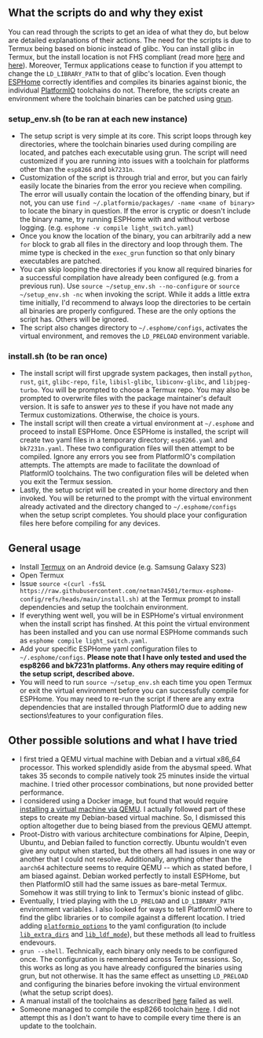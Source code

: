 ## What the scripts do and why they exist
You can read through the scripts to get an idea of what they do, but below are detailed explanations of their actions. The need for the scripts is due to Termux being based on bionic instead of glibc. You can install glibc in Termux, but the install location is not FHS compliant (read more [here](https://wiki.termux.com/wiki/Differences_from_Linux#Termux_uses_Bionic_libc) and [here](https://github.com/termux/termux-packages/wiki/Common-porting-problems)). Moreover, Termux applications cease to function if you attempt to change the `LD_LIBRARY_PATH` to that of glibc's location. Even though [ESPHome](https://esphome.io/) correctly identifies and compiles its binaries against bionic, the individual [PlatformIO](https://platformio.org/) toolchains do not. Therefore, the scripts create an environment where the toolchain binaries can be patched using [grun](https://github.com/termux-pacman/glibc-packages/wiki/About-glibc-runner-(grun)).
### setup_env.sh (to be ran at each new instance)
  - The setup script is very simple at its core. This script loops through key directories, where the toolchain binaries used during compiling are located, and patches each executable using grun. The script will need customized if you are running into issues with a toolchain for platforms other than the `esp8266` and `bk7231n`.
  - Customization of the script is through trial and error, but you can fairly easily locate the binaries from the error you recieve when compiling. The error will usually contain the location of the offending binary, but if not, you can use `find ~/.platformio/packages/ -name <name of binary>` to locate the binary in question. If the error is cryptic or doesn't include the binary name, try running ESPHome with and without verbose logging. (e.g. `esphome -v compile light_switch.yaml`)
  - Once you know the location of the binary, you can arbitrarily add a new `for` block to grab all files in the directory and loop through them. The mime type is checked in the `exec_grun` function so that only binary executables are patched.
  - You can skip looping the directories if you know all required binaries for a successful compilation have already been configured (e.g. from a previous run). Use `source ~/setup_env.sh --no-configure` or `source ~/setup_env.sh -nc` when invoking the script. While it adds a little extra time initially, I'd recommend to always loop the directories to be certain all binaries are properly configured. These are the only options the script has. Others will be ignored.
  - The script also changes directory to `~/.esphome/configs`, activates the virtual environment, and removes the `LD_PRELOAD` environment variable.
### install.sh (to be ran once)
  - The install script will first upgrade system packages, then install `python`, `rust`, `git`, `glibc-repo`, `file`, `libisl-glibc`, `libiconv-glibc`, and `libjpeg-turbo`. You will be prompted to choose a Termux repo. You may also be prompted to overwrite files with the package maintainer's default version. It is safe to answer _yes_ to these if you have not made any Termux customizations. Otherwise, the choice is yours.
  - The install script will then create a virtual environment at `~/.esphome` and proceed to install ESPHome. Once ESPHome is installed, the script will create two yaml files in a temporary directory; `esp8266.yaml` and `bk7231n.yaml`. These two configuration files will then attempt to be compiled. Ignore any errors you see from PlatformIO's compilation attempts. The attempts are made to facilitate the download of PlatformIO toolchains. The two configuration files will be deleted when you exit the Termux session.
  - Lastly, the setup script will be created in your home directory and then invoked. You will be returned to the prompt with the virtual environment already activated and the directory changed to `~/.esphome/configs` when the setup script completes. You should place your configuration files here before compiling for any devices.
## General usage
  - Install [Termux](https://github.com/termux/termux-app) on an Android device (e.g. Samsung Galaxy S23)
  - Open Termux
  - Issue `source <(curl -fsSL https://raw.githubusercontent.com/netman74501/termux-esphome-config/refs/heads/main/install.sh)` at the Termux prompt to install dependencies and setup the toolchain environment.
  - If everything went well, you will be in ESPHome's virtual environment when the install script has finshed. At this point the virtual environment has been installed and you can use normal ESPHome commands such as `esphome compile light_switch.yaml`.
  - Add your specific ESPHome yaml configuration files to `~/.esphome/configs`. **Please note that I have only tested and used the esp8266 and bk7231n platforms. Any others may require editing of the setup script, described above.**
  - You will need to run `source ~/setup_env.sh` each time you open Termux or exit the virtual environment before you can successfully compile for ESPHome. You may need to re-run the script if there are any extra dependencies that are installed through PlatformIO due to adding new sections\features to your configuration files.
## Other possible solutions and what I have tried
  - I first tried a QEMU virtual machine with Debian and a virtual x86_64 processor. This worked splendidly aside from the abysmal speed. What takes 35 seconds to compile natively took 25 minutes inside the virtual machine. I tried other processor combinations, but none provided better performance.
  - I considered using a Docker image, but found that would require [installing a virtual machine via QEMU](https://github.com/cyberkernelofficial/docker-in-termux). I actually followed part of these steps to create my Debian-based virtual machine. So, I dismissed this option altogether due to being biased from the previous QEMU attempt.
  - Proot-Distro with various architecture combinations for Alpine, Deepin, Ubuntu, and Debian failed to function correctly. Ubuntu wouldn't even give any output when started, but the others all had issues in one way or another that I could not resolve. Additionally, anything other than the `aarch64` achitecture seems to require QEMU -- which as stated before, I am biased against. Debian worked perfectly to install ESPHome, but then PlatformIO still had the same issues as bare-metal Termux. Somehow it was still trying to link to Termux's bionic instead of glibc.
  - Eventually, I tried playing with the `LD_PRELOAD` and `LD_LIBRARY_PATH` environment variables. I also looked for ways to tell PlatformIO where to find the glibc libraries or to compile against a different location. I tried adding [`platformio_options`](https://esphome.io/components/esphome/#platformio_options) to the yaml configuration (to include [`lib_extra_dirs`](https://docs.platformio.org/en/latest/projectconf/sections/env/options/library/lib_ldf_mode.html) and [`lib_ldf_mode`](https://docs.platformio.org/en/latest/projectconf/sections/env/options/library/lib_ldf_mode.html)), but these methods all lead to fruitless endevours.
  - `grun --shell`. Technically, each binary only needs to be configured once. The configuration is remembered across Termux sessions. So, this works as long as you have already configured the binaries using grun, but not otherwise. It has the same effect as unsetting `LD_PRELOAD` and configuring the binaries before invoking the virtual environment (what the setup script does).
  - A manual install of the toolchains as described [here](https://gist.github.com/Jobians/b271a5f71f123c87b32269b18f78d827) failed as well.
  - Someone managed to compile the esp8266 toolchain [here](https://github.com/platformio/platform-espressif8266/issues/141). I did not attempt this as I don't want to have to compile every time there is an update to the toolchain.
